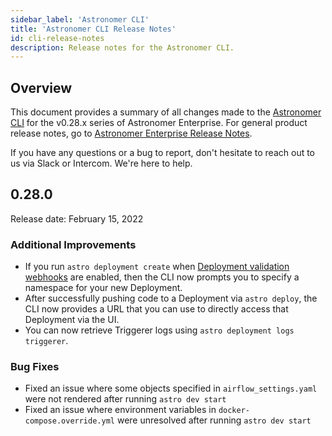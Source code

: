 ```yaml
---
sidebar_label: 'Astronomer CLI'
title: 'Astronomer CLI Release Notes'
id: cli-release-notes
description: Release notes for the Astronomer CLI.
---
```


## Overview

This document provides a summary of all changes made to the [Astronomer CLI](cli-quickstart.md) for the v0.28.x series of Astronomer Enterprise. For general product release notes, go to [Astronomer Enterprise Release Notes](release-notes.md).

If you have any questions or a bug to report, don't hesitate to reach out to us via Slack or Intercom. We're here to help.

## 0.28.0

Release date: February 15, 2022

### Additional Improvements

- If you run `astro deployment create` when [Deployment validation webhooks](release-notes.md#apply-validation-webhooks-to-deployment-creation) are enabled, then the CLI now prompts you to specify a namespace for your new Deployment.
- After successfully pushing code to a Deployment via `astro deploy`, the CLI now provides a URL that you can use to directly access that Deployment via the UI.
- You can now retrieve Triggerer logs using `astro deployment logs triggerer`.

### Bug Fixes

- Fixed an issue where some objects specified in `airflow_settings.yaml` were not rendered after running `astro dev start`
- Fixed an issue where environment variables in `docker-compose.override.yml` were unresolved after running `astro dev start`
